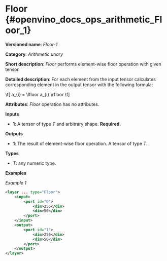 # Floor  {#openvino_docs_ops_arithmetic_Floor_1}

**Versioned name**: *Floor-1*

**Category**: *Arithmetic unary*

**Short description**: *Floor* performs element-wise floor operation with given tensor.

**Detailed description**: For each element from the input tensor calculates corresponding
element in the output tensor with the following formula:

\f[
a_{i} = \lfloor a_{i} \rfloor
\f]

**Attributes**: *Floor* operation has no attributes.

**Inputs**

* **1**: A tensor of type *T* and arbitrary shape. **Required.**

**Outputs**

* **1**: The result of element-wise floor operation. A tensor of type *T*.

**Types**

* *T*: any numeric type.


**Examples**

*Example 1*

```xml
<layer ... type="Floor">
    <input>
        <port id="0">
            <dim>256</dim>
            <dim>56</dim>
        </port>
    </input>
    <output>
        <port id="1">
            <dim>256</dim>
            <dim>56</dim>
        </port>
    </output>
</layer>
```
